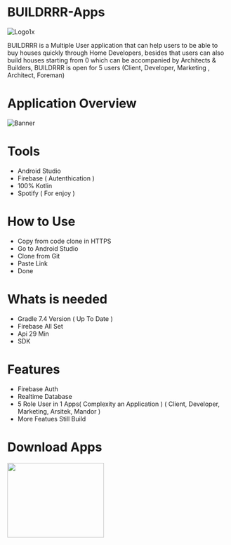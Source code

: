 # BUILDRRR-Apps

![Logo1x](https://user-images.githubusercontent.com/92244055/210805028-b2e37643-79d3-46ef-8d48-efafe42ccc0b.png)

BUILDRRR is a Multiple User application that can help users to be able to buy houses quickly through Home Developers, besides that users can also build houses starting from 0 which can be accompanied by Architects & Builders, BUILDRRR is open for 5 users (Client, Developer, Marketing , Architect, Foreman)

# Application Overview
![Banner](https://user-images.githubusercontent.com/92244055/210813086-0893c3bc-1ca8-4767-84d6-7164df43460e.png)

# Tools
- Android Studio
- Firebase ( Autenthication )
- 100% Kotlin
- Spotify ( For enjoy )

# How to Use 
- Copy from code clone in HTTPS
- Go to Android Studio 
- Clone from Git
- Paste Link 
- Done

# Whats is needed
- Gradle 7.4 Version ( Up To Date )
- Firebase All Set
- Api 29 Min
- SDK

# Features
- Firebase Auth
- Realtime Database
- 5 Role User in 1 Apps( Complexity an Application )
( Client, Developer, Marketing, Arsitek, Mandor )
- More Featues Still Build 

# Download Apps
<a href="https://drive.google.com/file/d/18BXMVhVYSzQ7P7PplK6Y-I9grSNbNk9B/view?usp=share_link"><img src=https://user-images.githubusercontent.com/92244055/210815915-4b711ddc-668f-4eb1-9d85-2ff056c31a18.png width="220" height="170"
/>

